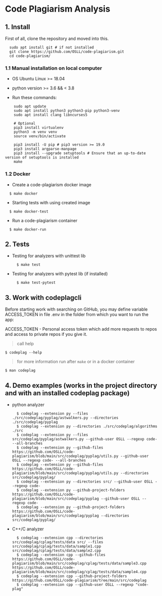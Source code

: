 # Code Plagiarism Analysis

## 1. Install

First of all, clone the repository and moved into this.

```
  sudo apt install git # if not installed
  git clone https://github.com/OSLL/code-plagiarism.git
  cd code-plagiarism/
```

### 1.1 Manual installation on local computer

- OS Ubuntu Linux >= 18.04

- python version >= 3.6 && < 3.8

- Run these commands:

```
    sudo apt update
    sudo apt install python3 python3-pip python3-venv
    sudo apt install clang libncurses5

    # Optional
    pip3 install virtualenv
    python3 -m venv venv
    source venv/bin/activate

    pip3 install -U pip # pip3 version >= 19.0
    pip3 install argparse-manpage
    pip3 install --upgrade setuptools # Ensure that an up-to-date version of setuptools is installed
    make
```

### 1.2 Docker

- Create a code-plagiarism docker image

```
  $ make docker
```

- Starting tests with using created image
```
  $ make docker-test
```

- Run a code-plagiarism container

```
  $ make docker-run
```

## 2. Tests

- Testing for analyzers with unittest lib
  ```
    $ make test
  ```
- Testing for analyzers with pytest lib (if installed)
  ```
    $ make test-pytest
  ```

## 3. Work with codeplagcli

  Before starting work with searching on GitHub, you may define variable ACCESS_TOKEN in file .env in the folder from which you want to run the app:

  ACCESS_TOKEN - Personal access token which add more requests to repos and access to private repos if you give it.

  > call help
  ```
  $ codeplag --help
  ```
  > for more information run after `make` or in a docker container
  ```
  $ man codeplag
  ```

## 4. Demo examples (works in the project directory and with an installed codeplag package)

- python analyzer
  ```
    $ codeplag --extension py --files ./src/codeplag/pyplag/astwalkers.py --directories ./src/codeplag/pyplag
    $ codeplag --extension py --directories ./src/codeplag/algorithms ./src
    $ codeplag --extension py --files src/codeplag/pyplag/astwalkers.py --github-user OSLL --regexp code- --all-branches
    $ codeplag --extension py --github-files https://github.com/OSLL/code-plagiarism/blob/main/src/codeplag/pyplag/utils.py --github-user OSLL --regexp code- --all-branches
    $ codeplag --extension py --github-files https://github.com/OSLL/code-plagiarism/blob/main/src/codeplag/pyplag/utils.py --directories src/codeplag/pyplag/
    $ codeplag --extension py --directories src/ --github-user OSLL --regexp code-
    $ codeplag --extension py --github-project-folders https://github.com/OSLL/code-plagiarism/blob/main/src/codeplag/pyplag --github-user OSLL --regexp code-
    $ codeplag --extension py --github-project-folders https://github.com/OSLL/code-plagiarism/blob/main/src/codeplag/pyplag --directories src/codeplag/pyplag/
  ```

- C++/C analyzer
  ```
    $ codeplag --extension cpp --directories src/codeplag/cplag/tests/data src/ --files src/codeplag/cplag/tests/data/sample1.cpp src/codeplag/cplag/tests/data/sample2.cpp
    $ codeplag --extension cpp --github-files https://github.com/OSLL/code-plagiarism/blob/main/src/codeplag/cplag/tests/data/sample3.cpp https://github.com/OSLL/code-plagiarism/blob/main/src/codeplag/cplag/tests/data/sample4.cpp
    $ codeplag --extension cpp --github-project-folders https://github.com/OSLL/code-plagiarism/tree/main/src/codeplag
    $ codeplag --extension cpp --github-user OSLL --regexp "code-plag"
  ```
